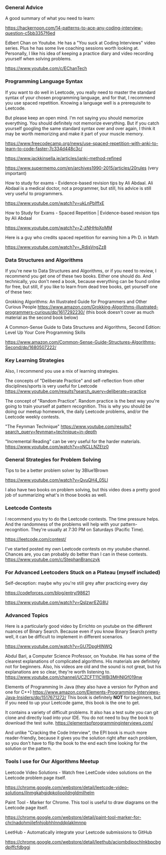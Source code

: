 
### General Advice 

A good summary of what you need to learn:

https://hackernoon.com/14-patterns-to-ace-any-coding-interview-question-c5bb3357f6ed

Edbert Chan on Youtube. He has a "You suck at Coding Interviews" video series. Plus he has some live coaching sessions worth looking at. Personally, I like his idea of keeping a practice diary and video recording yourself when solving problems. 

https://www.youtube.com/c/EChanTech


### Programming Language Syntax

If you want to do well in Leetcode, you really need to master the standard syntax of your chosen programming language, and for that, I recommend you use spaced repetition. Knowing a language well is a prerequisite to Leetcode.

But please keep an open mind. I'm not saying you should memorize everything. You should definitely not memorize everything.  But if you catch yourself googling the same standard syntax over and over again, I think it may be worth memorizing and make it part of your muscle memory.

https://www.freecodecamp.org/news/use-spaced-repetition-with-anki-to-learn-to-code-faster-7c334d448c3c/

https://www.jackkinsella.ie/articles/janki-method-refined

https://www.supermemo.com/en/archives1990-2015/articles/20rules (very important)

How to study for exams - Evidence-based revision tips by Ali Abdaal. Ali Abdaal is a medical doctor, not a programmer, but still, his advice is still very useful to programmers. 

https://www.youtube.com/watch?v=ukLnPbIffxE 

How to Study for Exams - Spaced Repetition | Evidence-based revision tips by Ali Abdaal 

https://www.youtube.com/watch?v=Z-zNHHpXoMM 

Here is a guy who credits spaced repetition for earning him a Ph D. in Math

https://www.youtube.com/watch?v=_RdjsVngZz8

### Data Structures and Algorithms
If you're new to Data Structures and Algorithms, or if you need to review, I recommend you get one of these two books. Either one should do. And technically, you don't need a book, because everything can be found online for free, but still, if you like to learn from dead tree books, get yourself one of these two:

Grokking Algorithms: An Illustrated Guide for Programmers and Other Curious People https://www.amazon.com/Grokking-Algorithms-illustrated-programmers-curious/dp/1617292230/  (this book doesn't cover as much material as the second book below)

A Common-Sense Guide to Data Structures and Algorithms, Second Edition: Level Up Your Core Programming Skills

https://www.amazon.com/Common-Sense-Guide-Structures-Algorithms-Second/dp/1680507222/

### Key Learning Strategies

Also, I recommend you use a mix of learning strategies. 

The concepts of "Deliberate Practice" and self-reflection from other disciplines/sports is very useful for Leetcode
https://www.youtube.com/results?search_query=deliberate+practice

The concept of "Random Practice". Random practice is the best way you're going to train yourself at pattern recognition. This is why you should be doing our meetup homework, the daily Leetcode problems, and/or the Leetcode weekly contests.

"The Feynman Technique"
https://www.youtube.com/results?search_query=feynman+technique+in-depth

"Incremental Reading" can be very useful for the harder materials.
https://www.youtube.com/watch?v=oNCLLNZEtz0

### General Strategies for Problem Solving

Tips to be a better problem solver by 3Blue1Brown

https://www.youtube.com/watch?v=QvuQH4_05LI

I also have two books on problem solving, but this video does a pretty good job of summarizing what's in those books as well. 

### Leetcode Contests

I recommend you try to do the Leetcode contests. The time pressure helps. And the randomness of the problems will help with your pattern-recognition. They're usually at 7:30 PM on Saturdays (Pacific Time).  

https://leetcode.com/contest/

I've started posted my own Leetcode contests on my youtube channel. Chances are, you can probably do better than I can in these contests. 
https://www.youtube.com/c/StephanBranczyk


### For Advanced Leetcoders Stuck on a Plateau (myself included)

Self-deception: maybe why you're still grey after practicing every day

https://codeforces.com/blog/entry/98621

https://www.youtube.com/watch?v=QsIzwrEZG8U

### Advanced Topics

Here is a particularly good video by Errichto on youtube on the different nuances of Binary Search. Because even if you know Binary Search pretty well, it can be difficult to implement in different scenarios.

https://www.youtube.com/watch?v=GU7DpgHINWQ

Abdul Bari, a Computer Science Professor, on Youtube. He has some of the clearest explanations of complicated algorithms. His materials are definitely not for beginners. Also, his videos are old and the sound is not great, but his explanations are so clear, they're worth listening to.  https://www.youtube.com/channel/UCZCFT11CWBi3MHNlGf019nw

Elements of Programming In Java (they also have a version for Python and one for C++) https://www.amazon.com/Elements-Programming-Interviews-Java-Insiders/dp/1517671272/ This book is definitely **NOT** for beginners, but if you need to up your Leetcode game, this book is the one to get. 

It contains a variety of difficult problems. It also has a test suite you can git clone and directly load into your IDE. You do not need to buy the book to download the test suite. https://elementsofprogramminginterviews.com/

And unlike "Cracking the Code Interview", the EPI book is much more reader-friendly, because it gives you the solution right after each problem, so you don't have to flip the book to the end each time looking for the solution or the pattern. 

### Tools I use for Our Algorithms Meetup

Leetcode Video Solutions - Watch free LeetCode video solutions on the Leetcode problem page itself.

https://chrome.google.com/webstore/detail/leetcode-video-solutions/ilnmgkahgjdpkoliooildngldmilhelm

Paint Tool - Marker for Chrome. This tool is useful to draw diagrams on the Leetcode page itself. 

https://chrome.google.com/webstore/detail/paint-tool-marker-for-chr/nadohmjilefnhjobhhlnnddplaklmnnp

LeetHub - Automatically integrate your Leetcode submissions to GitHub

https://chrome.google.com/webstore/detail/leethub/aciombdipochlnkbpcbgdpjffcfdbggi
